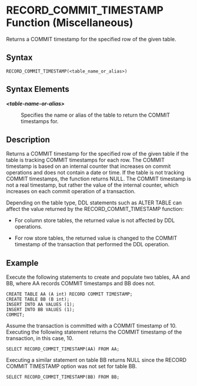 <!-- loioa85896b8b0de48089f76b73ae7388740 -->

# RECORD\_COMMIT\_TIMESTAMP Function \(Miscellaneous\)

Returns a COMMIT timestamp for the specified row of the given table.



<a name="loioa85896b8b0de48089f76b73ae7388740__section_ipt_snb_hcb"/>

## Syntax

```
RECORD_COMMIT_TIMESTAMP(<table_name_or_alias>)
```



<a name="loioa85896b8b0de48089f76b73ae7388740__section_dpv_44b_hcb"/>

## Syntax Elements


<dl>
<dt><b>

*<table-name-or-alias\>*

</b></dt>
<dd>

Specifies the name or alias of the table to return the COMMIT timestamps for.



</dd>
</dl>



<a name="loioa85896b8b0de48089f76b73ae7388740__section_kwb_s4b_hcb"/>

## Description

Returns a COMMIT timestamp for the specified row of the given table if the table is tracking COMMIT timestamps for each row. The COMMIT timestamp is based on an internal counter that increases on commit operations and does not contain a date or time. If the table is not tracking COMMIT timestamps, the function returns NULL. The COMMIT timestamp is not a real timestamp, but rather the value of the internal counter, which increases on each commit operation of a transaction.

Depending on the table type, DDL statements such as ALTER TABLE can affect the value returned by the RECORD\_COMMIT\_TIMESTAMP function:

-   For column store tables, the returned value is not affected by DDL operations.

-   For row store tables, the returned value is changed to the COMMIT timestamp of the transaction that performed the DDL operation.




<a name="loioa85896b8b0de48089f76b73ae7388740__section_xss_hpb_hcb"/>

## Example

Execute the following statements to create and populate two tables, AA and BB, where AA records COMMIT timestamps and BB does not.

```
CREATE TABLE AA (A int) RECORD COMMIT TIMESTAMP; 
CREATE TABLE BB (B int); 
INSERT INTO AA VALUES (1); 
INSERT INTO BB VALUES (1); 
COMMIT;
```

Assume the transaction is committed with a COMMIT timestamp of 10. Executing the following statement returns the COMMIT timestamp of the transaction, in this case, 10.

```
SELECT RECORD_COMMIT_TIMESTAMP(AA) FROM AA;
```

Executing a similar statement on table BB returns NULL since the RECORD COMMIT TIMESTAMP option was not set for table BB.

```
SELECT RECORD_COMMIT_TIMESTAMP(BB) FROM BB;
```

